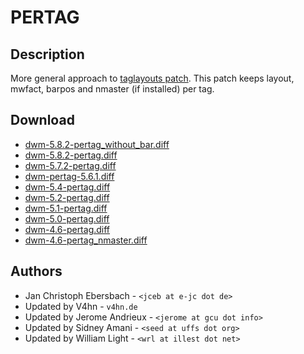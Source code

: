 PERTAG
======

Description
-----------
More general approach to [taglayouts patch][3]. This patch keeps layout,
mwfact, barpos and nmaster (if installed) per tag.

Download
--------
* [dwm-5.8.2-pertag\_without\_bar.diff][11]
* [dwm-5.8.2-pertag.diff][10]
* [dwm-5.7.2-pertag.diff][9]
* [dwm-pertag-5.6.1.diff][8]
* [dwm-5.4-pertag.diff][7]
* [dwm-5.2-pertag.diff][6]
* [dwm-5.1-pertag.diff][5]
* [dwm-5.0-pertag.diff][4]
* [dwm-4.6-pertag.diff][1]
* [dwm-4.6-pertag_nmaster.diff][2]

Authors
-------
* Jan Christoph Ebersbach - `<jceb at e-jc dot de>`
* Updated by V4hn - `v4hn.de`
* Updated by Jerome Andrieux - `<jerome at gcu dot info>`
* Updated by Sidney Amani - `<seed at uffs dot org>`
* Updated by William Light - `<wrl at illest dot net>`

[1]: http://www.e-jc.de/dwm/4.6/current/dwm-4.6-pertag.diff
[2]: http://www.e-jc.de/dwm/4.6/current/dwm-4.6-pertag_nmaster.diff
[3]: historical/taglayouts
[4]: http://www.e-jc.de/dwm/5.0/current/dwm-5.0-pertag.diff
[5]: http://v4hn.de/patches/dwm-5.1-pertag.diff
[6]: historical/dwm-5.2-pertag.diff
[7]: historical/dwm-5.4-pertag.diff
[8]: historical/dwm-pertag-5.6.1.diff
[9]: historical/dwm-5.7.2-pertag.diff
[10]: dwm-5.8.2-pertag.diff
[11]: dwm-5.8.2-pertag_without_bar.diff
